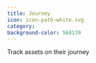 ```yaml
---
title: Journey
icon: icon-path-white.svg
category: 
background-color: 568139
---
```


Track assets on their journey 
